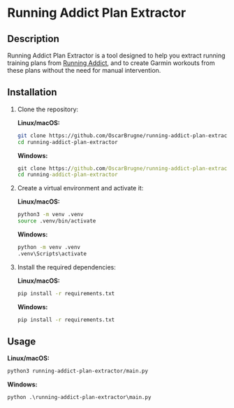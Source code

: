 # Running Addict Plan Extractor

## Description

Running Addict Plan Extractor is a tool designed to help you extract running training plans from [Running Addict](https://www.running-addict.fr/), and to create Garmin workouts from these plans without the need for manual intervention.

## Installation

1. Clone the repository:

   **Linux/macOS:**

   ```bash
   git clone https://github.com/OscarBrugne/running-addict-plan-extractor.git
   cd running-addict-plan-extractor
   ```

   **Windows:**

   ```cmd
   git clone https://github.com/OscarBrugne/running-addict-plan-extractor.git
   cd running-addict-plan-extractor
   ```

2. Create a virtual environment and activate it:

   **Linux/macOS:**

   ```bash
   python3 -m venv .venv
   source .venv/bin/activate
   ```

   **Windows:**

   ```cmd
   python -m venv .venv
   .venv\Scripts\activate
   ```

3. Install the required dependencies:

   **Linux/macOS:**

   ```bash
   pip install -r requirements.txt
   ```

   **Windows:**

   ```cmd
   pip install -r requirements.txt
   ```

## Usage

**Linux/macOS:**

```bash
python3 running-addict-plan-extractor/main.py
```

**Windows:**

```cmd
python .\running-addict-plan-extractor\main.py
```
